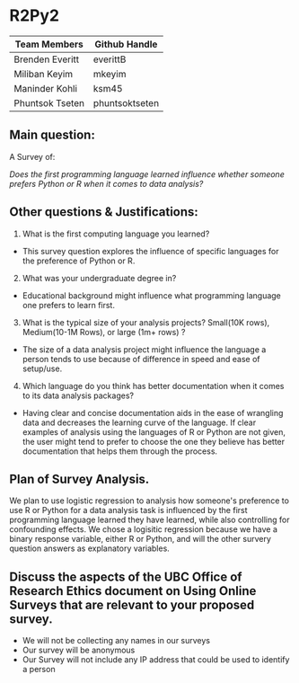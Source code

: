 # R2Py2

| Team Members | Github Handle |
|--------------|---------------|
| Brenden Everitt | everittB |
| Miliban Keyim | mkeyim |
| Maninder Kohli | ksm45 |
| Phuntsok Tseten | phuntsoktseten |


## Main question:
A Survey of:

_Does the first programming language learned influence whether someone prefers Python or R when it comes to data analysis?_

## Other questions & Justifications:
1. What is the first computing language you learned?
  -  This survey question explores the influence of specific languages for the preference of Python or R.
2. What was your undergraduate degree in? 
  - Educational background might influence what programming language one prefers to learn first.
3. What is the typical size of your analysis projects? Small(10K rows), Medium(10-1M Rows), or large (1m+ rows) ?
  - The size of a data analysis project might influence the language a person tends to use because of difference in speed and ease of setup/use.  
4. Which language do you think has better documentation when it comes to its data analysis packages?
  - Having clear and concise documentation aids in the ease of wrangling data and decreases the learning curve of the language. If clear examples of analysis using the languages of R or Python are not given, the user might tend to prefer to choose the one they believe has better documentation that helps them through the process.  

## Plan of Survey Analysis.

We plan to use logistic regression to analysis how someone's preference to use R or Python for a data analysis task is influenced by the first programming language learned they have learned, while also controlling for confounding effects. We chose a logisitic regression because we have a binary response variable, either R or Python, and will the other survery question answers as explanatory variables.

## Discuss the aspects of the UBC Office of Research Ethics document on Using Online Surveys that are relevant to your proposed survey.
- We will not be collecting any names in our surveys 
- Our survey will be anonymous
- Our Survey will not include any IP address that could be used to identify a person

